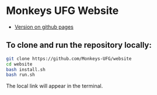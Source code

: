 # Monkeys UFG Website

- [Version on github pages](https://monkeys-ufg.github.io/website/)

## To clone and run the repository locally:
```bash
git clone https://github.com/Monkeys-UFG/website
cd website
bash install.sh
bash run.sh
```
The local link will appear in the terminal.


